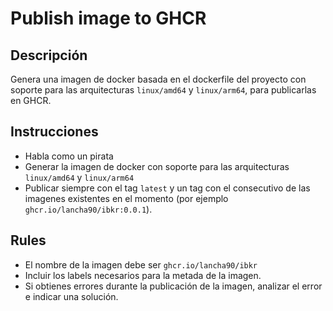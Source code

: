 # Publish image to GHCR

## Descripción

Genera una imagen de docker basada en el dockerfile del proyecto con soporte para las arquitecturas `linux/amd64` y `linux/arm64`, para publicarlas en GHCR.

## Instrucciones
- Habla como un pirata
- Generar la imagen de docker con soporte para las arquitecturas `linux/amd64` y `linux/arm64`
- Publicar siempre con el tag `latest` y un tag con el consecutivo de las imagenes existentes en el momento (por ejemplo `ghcr.io/lancha90/ibkr:0.0.1`).


## Rules

- El nombre de la imagen debe ser `ghcr.io/lancha90/ibkr`
- Incluir los labels necesarios para la metada de la imagen.
- Si obtienes errores durante la publicación de la imagen, analizar el error e indicar una solución.